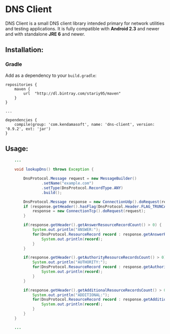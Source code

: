 # DNS Client

DNS Client is a small DNS client library intended primary for network utilities and testing applications.
It is fully compatible with <b>Android 2.3</b> and newer and with standalone <b>JRE 6</b> and newer.

## Installation:

### Gradle

Add as a dependency to your ```build.gradle```:
```
repositories {
    maven {
        url  "http://dl.bintray.com/stariy95/maven"
    }
}

...

dependencies {
    compile(group: 'com.kendamasoft', name: 'dns-client', version: '0.9.2', ext: 'jar')
}
```

## Usage:
```java
    ...

    void lookupDns() throws Exception {

        DnsProtocol.Message request = new MessageBuilder()
                .setName("example.com")
                .setType(DnsProtocol.RecordType.ANY)
                .build();

        DnsProtocol.Message response = new ConnectionUdp().doRequest(request);
        if (response.getHeader().hasFlag(DnsProtocol.Header.FLAG_TRUNCATION)) {
            response = new ConnectionTcp().doRequest(request);
        }

        if(response.getHeader().getAnswerResourceRecordCount() > 0) {
            System.out.println("ANSWER:");
            for(DnsProtocol.ResourceRecord record : response.getAnswerRecordList()) {
                System.out.println(record);
            }
        }

        if(response.getHeader().getAuthorityResourceRecordsCount() > 0) {
            System.out.println("AUTHORITY:");
            for(DnsProtocol.ResourceRecord record : response.getAuthorityRecordList()) {
                System.out.println(record);
            }
        }

        if(response.getHeader().getAdditionalResourceRecordsCount() > 0) {
            System.out.println("ADDITIONAL:");
            for(DnsProtocol.ResourceRecord record : response.getAdditionalRecordList()) {
                System.out.println(record);
            }
        }
    }

    ...
```
